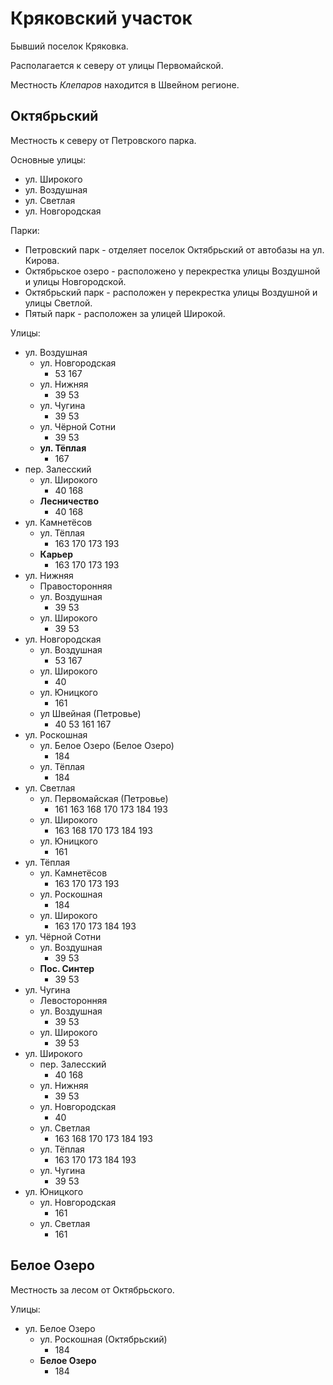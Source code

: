 # Кряковский участок

Бывший поселок Кряковка.

Располагается к северу от улицы Первомайской.

Местность *Клепаров* находится в Швейном регионе.

## Октябрьский

Местность к северу от Петровского парка.

Основные улицы:

* ул. Широкого
* ул. Воздушная
* ул. Светлая
* ул. Новгородская

Парки:

* Петровский парк - отделяет поселок Октябрьский от автобазы на ул. Кирова.
* Октябрьское озеро - расположено у перекрестка улицы Воздушной и улицы Новгородской.
* Октябрьский парк - расположен у перекрестка улицы Воздушной и улицы Светлой.
* Пятый парк - расположен за улицей Широкой.

Улицы:

* ул. Воздушная
  * ул. Новгородская
    * 53  167
  * ул. Нижняя
    * 39  53
  * ул. Чугина
    * 39  53
  * ул. Чёрной Сотни
    * 39  53
  * **ул. Тёплая**
    * 167
* пер. Залесский
  * ул. Широкого
    * 40  168
  * **Лесничество**
    * 40  168
* ул. Камнетёсов
  * ул. Тёплая
    * 163 170 173 193
  * **Карьер**
    * 163 170 173 193
* ул. Нижняя
  * Правосторонняя
  * ул. Воздушная
    * 39  53
  * ул. Широкого
    * 39  53
* ул. Новгородская
  * ул. Воздушная
    * 53  167
  * ул. Широкого
    * 40
  * ул. Юницкого
    * 161
  * ул Швейная (Петровье)
    * 40  53  161 167
* ул. Роскошная
  * ул. Белое Озеро (Белое Озеро)
    * 184
  * ул. Тёплая
    * 184
* ул. Светлая
  * ул. Первомайская (Петровье)
    * 161 163 168 170 173 184 193
  * ул. Широкого
    * 163 168 170 173 184 193
  * ул. Юницкого
    * 161
* ул. Тёплая
  * ул. Камнетёсов
    * 163 170 173 193
  * ул. Роскошная
    * 184
  * ул. Широкого
    * 163 170 173 184 193
* ул. Чёрной Сотни
  * ул. Воздушная
    * 39  53
  * **Пос. Синтер**
    * 39  53
* ул. Чугина
  * Левосторонняя
  * ул. Воздушная
    * 39  53
  * ул. Широкого
    * 39  53
* ул. Широкого
  * пер. Залесский
    * 40  168
  * ул. Нижняя
    * 39  53
  * ул. Новгородская
    * 40
  * ул. Светлая
    * 163 168 170 173 184 193
  * ул. Тёплая
    * 163 170 173 184 193
  * ул. Чугина
    * 39  53
* ул. Юницкого
  * ул. Новгородская
    * 161
  * ул. Светлая
    * 161

## Белое Озеро

Местность за лесом от Октябрьского.

Улицы:

* ул. Белое Озеро
  * ул. Роскошная (Октябрьский)
    * 184
  * **Белое Озеро**
    * 184
